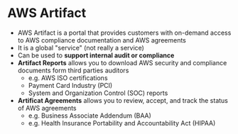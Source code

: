 # AWS Artifact

- AWS Artifact is a portal that provides customers with on-demand access to AWS compliance documentation and AWS agreements
- It is a global "service" (not really a service)
- Can be used to **support internal audit or compliance**
- **Artifact Reports** allows you to download AWS security and compliance documents form third parties auditors
    - e.g. AWS ISO certifications
    - Payment Card Industry (PCI)
    - System and Organization Control (SOC) reports
- **Artificat Agreements** allows you to review, accept, and track the status of AWS agreements
    - e.g. Business Associate Addendum (BAA)
    - e.g. Health Insurance Portability and Accountability Act (HIPAA)